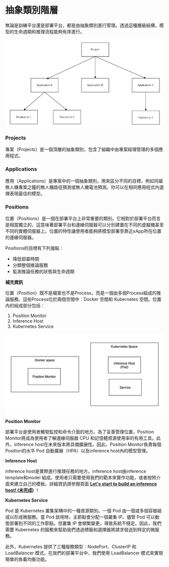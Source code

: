 # 抽象類別階層

無論是訓練平台還是部署平台，都是由抽象類別進行管理。透過這種層級結構，模型的生命週期和推理流程能夠有序進行。

![Abstract Class](images/abstract_class.png)

### **Projects**

專案（Projects）是一個頂層的抽象類別，包含了組織中由專案經理管理的多個應用程式。

### **Applications**

應用（Applications）是專案中的一個抽象類別，用來區分不同的目標，例如同屬無人機專案之鐘的無人機路徑預測或無人機電池預測。你可以在相同應用程式內選擇表現最佳的模型。

### **Positions**

位置（Positions）是一個在部署平台上非常重要的類別。它相對於部署平台而言是相當獨立的，這意味著部署平台和邊緣伺服器可以分別建置在不同的虛擬機甚至不同的實體伺服器上。位置的特性讓使用者能夠將模型部署至靠近xApp所在位置的邊緣伺服器。

Positions的目標有下列幾點：

- 降低部屬時間
- 分類整個推論服務
- 監測推論任務的狀態與生命週期

**補充資訊**

位置（Position）既不是檔案也不是Process，而是一個由多個Process組成的推論服務。這些Process位於兩個空間中：Docker 空間和 Kubernetes 空間。位置內的組成部分包括：

1. Position Monitor
2. Inference Host
3. Kubernetes Service

![Supplementary Information](images/supplementary_information.png)

**Position Monitor**

部署平台是使用者觸發監控和命令介面的地方。為了妥善管理位置，Position Monitor將成為使用者了解邊緣伺服器 CPU 和記憶體資源使用率的有用工具。此外，inference host在未來版本將具備擴展性。因此，Position Monitor負責每個Position的水平 Pod 自動擴展（HPA）以及inference host內的模型管理。

**Inference Host**

inference host是實際進行推理任務的地方。inference host由inference template和model 組成。使用者只需要使用我們的範本來實作功能，或者按照介面來建立自己的模板。詳細資訊請參閱頁面 [**Let's start to build an inference host! (未完成)**](https://www.notion.so/Let-s-start-to-build-an-inference-host-e0fca45d96eb4ad3b37c90d3239cda01?pvs=21) ！

**Kubernetes Service**

Pod 是 Kubernetes 叢集架構中的一種資源類別。一個 Pod 由一個或多個容器組成以形成微服務。當 Pod 啟用時，主節點會分配一個叢集 IP。儘管 Pod 可以動態部署到不同的工作節點，但叢集 IP 會頻繁變更，導致系統不穩定。因此，我們需要 Kubernetes 的服務來幫助我們透過標籤和選擇器將請求發送到特定的微服務。

此外，Kubernetes 提供了三種服務類型：NodePort、ClusterIP 和 LoadBalancer 模式。在我們的部署平台中，我們使用 LoadBalancer 模式來實現簡單的負載均衡功能。